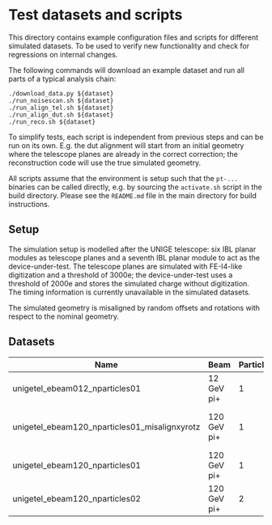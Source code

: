 Test datasets and scripts
=========================

This directory contains example configuration files and scripts for
different simulated datasets. To be used to verify new functionality and
check for regressions on internal changes.

The following commands will download an example dataset and run all
parts of a typical analysis chain:

    ./download_data.py ${dataset}
    ./run_noisescan.sh ${dataset}
    ./run_align_tel.sh ${dataset}
    ./run_align_dut.sh ${dataset}
    ./run_reco.sh ${dataset}

To simplify tests, each script is independent from previous steps and
can be run on its own. E.g. the dut alignment will start from an initial
geometry where the telescope planes are already in the correct
correction; the reconstruction code will use the true simulated
geometry.

All scripts assume that the environment is setup such that the `pt-...`
binaries can be called directly, e.g. by sourcing the `activate.sh`
script in the build directory. Please see the `README.md` file in the
main directory for build instructions.

Setup
-----

The simulation setup is modelled after the UNIGE telescope: six IBL
planar modules as telescope planes and a seventh IBL planar module to
act as the device-under-test. The telescope planes are simulated with
FE-I4-like digitization and a threshold of 3000e; the device-under-test
uses a threshold of 2000e and stores the simulated charge without
digitization. The timing information is currently unavailable in the simulated datasets.

The simulated geometry is misaligned by random offsets and rotations
with respect to the nominal geometry.

Datasets
--------

| Name | Beam | Particles/event | Comment |
| ---- | ---- | --------------- | ------- |
| unigetel_ebeam012_nparticles01 | 12 GeV pi+ | 1 | |
| unigetel_ebeam120_nparticles01_misalignxyrotz | 120 GeV pi+ | 1 | Only misalignment in x, y, z-rotation |
| unigetel_ebeam120_nparticles01 | 120 GeV pi+ | 1 | |
| unigetel_ebeam120_nparticles02 | 120 GeV pi+ | 2 | |
